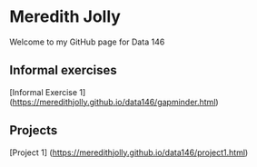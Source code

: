 # Meredith Jolly

Welcome to my GitHub page for Data 146

## Informal exercises 
[Informal Exercise 1] (https://meredithjolly.github.io/data146/gapminder.html)

## Projects 
[Project 1] (https://meredithjolly.github.io/data146/project1.html)
